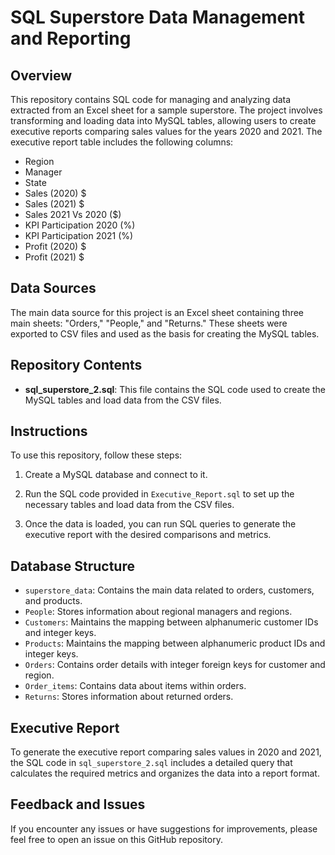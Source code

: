 # SQL Superstore Data Management and Reporting

## Overview

This repository contains SQL code for managing and analyzing data extracted from an Excel sheet for a sample superstore. The project involves transforming and loading data into MySQL tables, allowing users to create executive reports comparing sales values for the years 2020 and 2021. The executive report table includes the following columns:

- Region
- Manager
- State
- Sales (2020) $
- Sales (2021) $
- Sales 2021 Vs 2020 ($)
- KPI Participation 2020 (%)
- KPI Participation 2021 (%)
- Profit (2020) $
- Profit (2021) $

## Data Sources

The main data source for this project is an Excel sheet containing three main sheets: "Orders," "People," and "Returns." These sheets were exported to CSV files and used as the basis for creating the MySQL tables.

## Repository Contents

- **sql_superstore_2.sql**: This file contains the SQL code used to create the MySQL tables and load data from the CSV files.

## Instructions

To use this repository, follow these steps:

1. Create a MySQL database and connect to it.

2. Run the SQL code provided in `Executive_Report.sql` to set up the necessary tables and load data from the CSV files.

3. Once the data is loaded, you can run SQL queries to generate the executive report with the desired comparisons and metrics.

## Database Structure

- `superstore_data`: Contains the main data related to orders, customers, and products.
- `People`: Stores information about regional managers and regions.
- `Customers`: Maintains the mapping between alphanumeric customer IDs and integer keys.
- `Products`: Maintains the mapping between alphanumeric product IDs and integer keys.
- `Orders`: Contains order details with integer foreign keys for customer and region.
- `Order_items`: Contains data about items within orders.
- `Returns`: Stores information about returned orders.

## Executive Report

To generate the executive report comparing sales values in 2020 and 2021, the SQL code in `sql_superstore_2.sql` includes a detailed query that calculates the required metrics and organizes the data into a report format.


## Feedback and Issues

If you encounter any issues or have suggestions for improvements, please feel free to open an issue on this GitHub repository.

